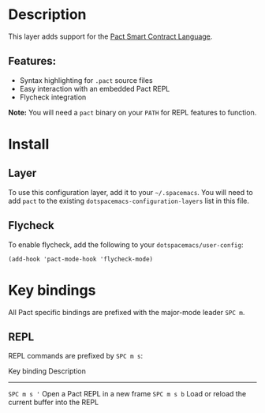 Description
===========

This layer adds support for the [Pact Smart Contract
Language](https://github.com/kadena-io/pact).

Features:
---------

-   Syntax highlighting for `.pact` source files
-   Easy interaction with an embedded Pact REPL
-   Flycheck integration

**Note:** You will need a `pact` binary on your `PATH` for REPL features
to function.

Install
=======

Layer
-----

To use this configuration layer, add it to your `~/.spacemacs`. You will
need to add `pact` to the existing `dotspacemacs-configuration-layers`
list in this file.

Flycheck
--------

To enable flycheck, add the following to your
`dotspacemacs/user-config`:

``` {.commonlisp org-language="emacs-lisp"}
(add-hook 'pact-mode-hook 'flycheck-mode)
```

Key bindings
============

All Pact specific bindings are prefixed with the major-mode leader
`SPC m`.

REPL
----

REPL commands are prefixed by `SPC m s`:

  Key binding   Description
  ------------- -------------------------------------------------
  `SPC m s '`   Open a Pact REPL in a new frame
  `SPC m s b`   Load or reload the current buffer into the REPL
